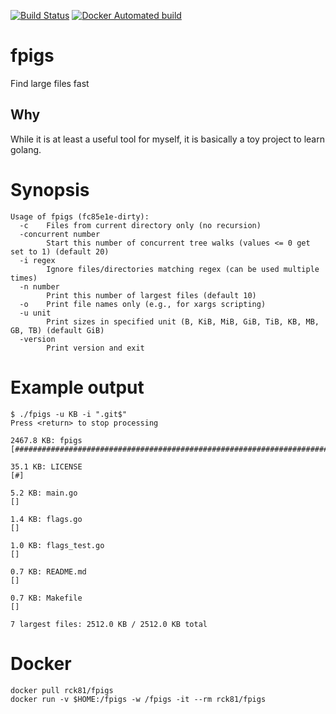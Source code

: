 [![Build Status](https://travis-ci.org/rck/fpigs.svg?branch=master)](https://travis-ci.org/rck/fpigs)
[![Docker Automated build](https://img.shields.io/docker/automated/rck/fpigs.svg)](https://hub.docker.com/r/rck81/fpigs/)

# fpigs
Find large files fast

## Why
While it is at least a useful tool for myself, it is basically a toy project to learn golang.

# Synopsis

```
Usage of fpigs (fc85e1e-dirty):
  -c	Files from current directory only (no recursion)
  -concurrent number
    	Start this number of concurrent tree walks (values <= 0 get set to 1) (default 20)
  -i regex
    	Ignore files/directories matching regex (can be used multiple times)
  -n number
    	Print this number of largest files (default 10)
  -o	Print file names only (e.g., for xargs scripting)
  -u unit
    	Print sizes in specified unit (B, KiB, MiB, GiB, TiB, KB, MB, GB, TB) (default GiB)
  -version
    	Print version and exit
```

# Example output

```
$ ./fpigs -u KB -i ".git$"
Press <return> to stop processing

2467.8 KB: fpigs
[##############################################################################]

35.1 KB: LICENSE
[#]

5.2 KB: main.go
[]

1.4 KB: flags.go
[]

1.0 KB: flags_test.go
[]

0.7 KB: README.md
[]

0.7 KB: Makefile
[]

7 largest files: 2512.0 KB / 2512.0 KB total
```

# Docker
```
docker pull rck81/fpigs
docker run -v $HOME:/fpigs -w /fpigs -it --rm rck81/fpigs
```
